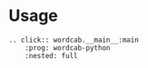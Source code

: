 # Usage

```{eval-rst}
.. click:: wordcab.__main__:main
    :prog: wordcab-python
    :nested: full
```
